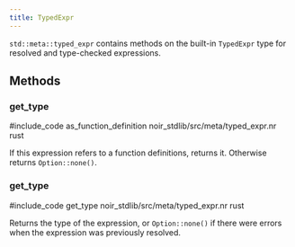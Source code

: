 ```yaml
---
title: TypedExpr
---
```


`std::meta::typed_expr` contains methods on the built-in `TypedExpr` type for resolved and type-checked expressions.

## Methods

### get_type

#include_code as_function_definition noir_stdlib/src/meta/typed_expr.nr rust

If this expression refers to a function definitions, returns it. Otherwise returns `Option::none()`.

### get_type

#include_code get_type noir_stdlib/src/meta/typed_expr.nr rust

Returns the type of the expression, or `Option::none()` if there were errors when the expression was previously resolved.